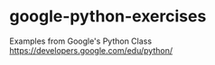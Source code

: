 google-python-exercises
=======================

Examples from Google's Python Class
https://developers.google.com/edu/python/
